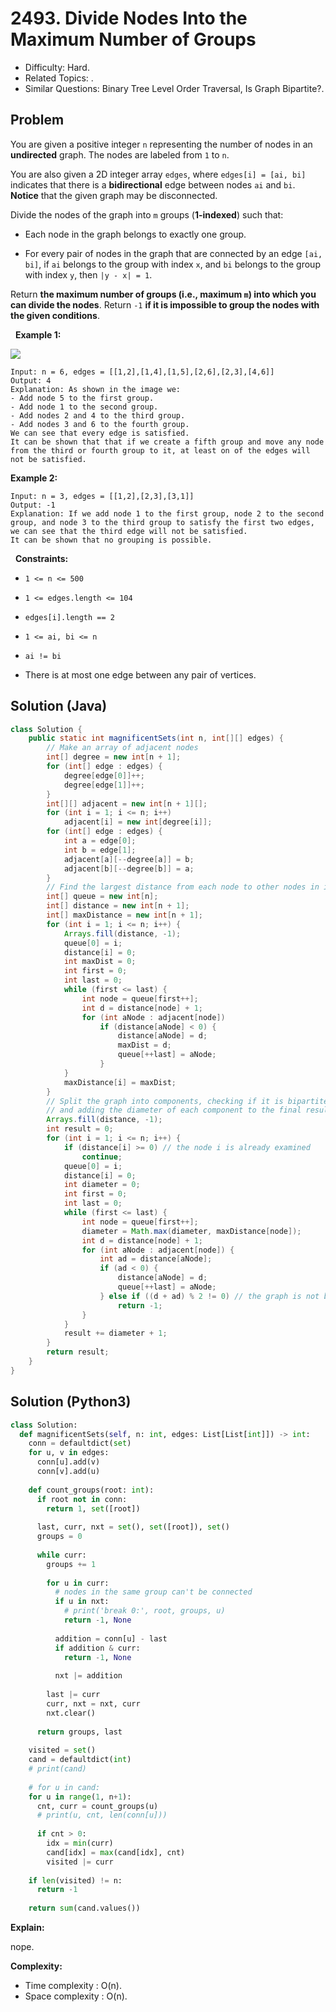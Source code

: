 # 2493. Divide Nodes Into the Maximum Number of Groups

- Difficulty: Hard.
- Related Topics: .
- Similar Questions: Binary Tree Level Order Traversal, Is Graph Bipartite?.

## Problem

You are given a positive integer ```n``` representing the number of nodes in an **undirected** graph. The nodes are labeled from ```1``` to ```n```.

You are also given a 2D integer array ```edges```, where ```edges[i] = [ai, bi]``` indicates that there is a **bidirectional** edge between nodes ```ai``` and ```bi```. **Notice** that the given graph may be disconnected.

Divide the nodes of the graph into ```m``` groups (**1-indexed**) such that:


	
- Each node in the graph belongs to exactly one group.
	
- For every pair of nodes in the graph that are connected by an edge ```[ai, bi]```, if ```ai``` belongs to the group with index ```x```, and ```bi``` belongs to the group with index ```y```, then ```|y - x| = 1```.


Return **the maximum number of groups (i.e., maximum **```m```**) into which you can divide the nodes**. Return ```-1``` **if it is impossible to group the nodes with the given conditions**.

 
**Example 1:**

![](https://assets.leetcode.com/uploads/2022/10/13/example1.png)

```
Input: n = 6, edges = [[1,2],[1,4],[1,5],[2,6],[2,3],[4,6]]
Output: 4
Explanation: As shown in the image we:
- Add node 5 to the first group.
- Add node 1 to the second group.
- Add nodes 2 and 4 to the third group.
- Add nodes 3 and 6 to the fourth group.
We can see that every edge is satisfied.
It can be shown that that if we create a fifth group and move any node from the third or fourth group to it, at least on of the edges will not be satisfied.
```

**Example 2:**

```
Input: n = 3, edges = [[1,2],[2,3],[3,1]]
Output: -1
Explanation: If we add node 1 to the first group, node 2 to the second group, and node 3 to the third group to satisfy the first two edges, we can see that the third edge will not be satisfied.
It can be shown that no grouping is possible.
```

 
**Constraints:**


	
- ```1 <= n <= 500```
	
- ```1 <= edges.length <= 104```
	
- ```edges[i].length == 2```
	
- ```1 <= ai, bi <= n```
	
- ```ai != bi```
	
- There is at most one edge between any pair of vertices.



## Solution (Java)

```java
class Solution {
	public static int magnificentSets(int n, int[][] edges) {
		// Make an array of adjacent nodes
		int[] degree = new int[n + 1];
		for (int[] edge : edges) {
			degree[edge[0]]++;
			degree[edge[1]]++;
		}
		int[][] adjacent = new int[n + 1][];
		for (int i = 1; i <= n; i++)
			adjacent[i] = new int[degree[i]];
		for (int[] edge : edges) {
			int a = edge[0];
			int b = edge[1];
			adjacent[a][--degree[a]] = b;
			adjacent[b][--degree[b]] = a;
		}
		// Find the largest distance from each node to other nodes in its component
		int[] queue = new int[n];
		int[] distance = new int[n + 1];
		int[] maxDistance = new int[n + 1];
		for (int i = 1; i <= n; i++) {
			Arrays.fill(distance, -1);
			queue[0] = i;
			distance[i] = 0;
			int maxDist = 0;
			int first = 0;
			int last = 0;
			while (first <= last) {
				int node = queue[first++];
				int d = distance[node] + 1;
				for (int aNode : adjacent[node])
					if (distance[aNode] < 0) {
						distance[aNode] = d;
						maxDist = d;
						queue[++last] = aNode;
					}
			}
			maxDistance[i] = maxDist;
		}
		// Split the graph into components, checking if it is bipartite
		// and adding the diameter of each component to the final result
		Arrays.fill(distance, -1);
		int result = 0;
		for (int i = 1; i <= n; i++) {
			if (distance[i] >= 0) // the node i is already examined
				continue;
			queue[0] = i;
			distance[i] = 0;
			int diameter = 0;
			int first = 0;
			int last = 0;
			while (first <= last) {
				int node = queue[first++];
				diameter = Math.max(diameter, maxDistance[node]);
				int d = distance[node] + 1;
				for (int aNode : adjacent[node]) {
					int ad = distance[aNode];
					if (ad < 0) {
						distance[aNode] = d;
						queue[++last] = aNode;
					} else if ((d + ad) % 2 != 0) // the graph is not bipartite
						return -1;
				}
			}
			result += diameter + 1;
		}
		return result;
	}
}
```

## Solution (Python3)
```python
class Solution:
  def magnificentSets(self, n: int, edges: List[List[int]]) -> int:
    conn = defaultdict(set)
    for u, v in edges:
      conn[u].add(v)
      conn[v].add(u)
      
    def count_groups(root: int):
      if root not in conn:
        return 1, set([root])
        
      last, curr, nxt = set(), set([root]), set()
      groups = 0
      
      while curr:
        groups += 1
        
        for u in curr:
          # nodes in the same group can't be connected
          if u in nxt:
            # print('break 0:', root, groups, u)
            return -1, None
          
          addition = conn[u] - last
          if addition & curr:
            return -1, None
          
          nxt |= addition
          
        last |= curr
        curr, nxt = nxt, curr
        nxt.clear()
        
      return groups, last
      
    visited = set()
    cand = defaultdict(int)
    # print(cand)
    
    # for u in cand:
    for u in range(1, n+1):
      cnt, curr = count_groups(u)
      # print(u, cnt, len(conn[u]))
      
      if cnt > 0:
        idx = min(curr)
        cand[idx] = max(cand[idx], cnt)
        visited |= curr
    
    if len(visited) != n:
      return -1
    
    return sum(cand.values())
```

**Explain:**

nope.

**Complexity:**

* Time complexity : O(n).
* Space complexity : O(n).
